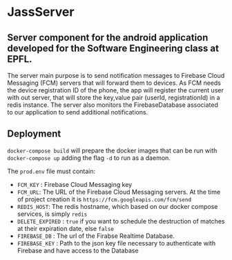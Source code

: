 # JassServer

## Server component for the android application developed for the Software Engineering class at EPFL.
The server main purpose is to send notification messages to Firebase Cloud Messaging (FCM) servers that will forward them to devices.
As FCM needs the device registration ID of the phone, the app will register the current user with out server, that will store the key,value pair (userId, registrationId) in a redis instance.
The server also monitors the FirebaseDatabase associated to our application to send additional notifications.

## Deployment

`docker-compose build` will prepare the docker images that can be run with `docker-compose up` adding the flag `-d` to run as a daemon.

The `prod.env` file must contain:

 - `FCM_KEY` : Firebase Cloud Messaging key
 - `FCM_URL`: The URL of the Firebase Cloud Messaging servers. At the time of project creation it is `https://fcm.googleapis.com/fcm/send`
 - `REDIS_HOST`: The redis hostname, which based on our docker compose services, is simply `redis`
 - `DELETE_EXPIRED` : `true` if you want to schedule the destruction of matches at their expiration date, else `false`
 - `FIREBASE_DB` : The url of the Firabse Realtime Database.
 - `FIREBASE_KEY` : Path to the json key file necessary to authenticate with Firebase and have access to the Database
```

